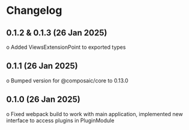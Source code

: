 # Changelog

## 0.1.2 & 0.1.3 (26 Jan 2025)

o Added ViewsExtensionPoint to exported types

## 0.1.1 (26 Jan 2025)

o Bumped version for @composaic/core to 0.13.0

## 0.1.0 (26 Jan 2025)

o Fixed webpack build to work with main application, implemented new interface to access plugins in PluginModule
